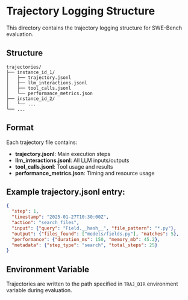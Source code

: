 # Trajectory Logging Structure

This directory contains the trajectory logging structure for SWE-Bench evaluation.

## Structure

```
trajectories/
├── instance_id_1/
│   ├── trajectory.jsonl
│   ├── llm_interactions.jsonl
│   ├── tool_calls.jsonl
│   └── performance_metrics.json
├── instance_id_2/
│   └── ...
└── ...
```

## Format

Each trajectory file contains:
- **trajectory.jsonl**: Main execution steps
- **llm_interactions.jsonl**: All LLM inputs/outputs
- **tool_calls.jsonl**: Tool usage and results
- **performance_metrics.json**: Timing and resource usage

## Example trajectory.jsonl entry:

```json
{
  "step": 1,
  "timestamp": "2025-01-27T10:30:00Z",
  "action": "search_files",
  "input": {"query": "Field.__hash__", "file_pattern": "*.py"},
  "output": {"files_found": ["models/fields.py"], "matches": 5},
  "performance": {"duration_ms": 150, "memory_mb": 45.2},
  "metadata": {"step_type": "search", "total_steps": 25}
}
```

## Environment Variable

Trajectories are written to the path specified in `TRAJ_DIR` environment variable during evaluation.
